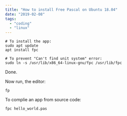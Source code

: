 ```yaml
---
title: "How to install Free Pascal on Ubuntu 18.04"
date: "2019-02-08"
tags: 
  - "coding"
  - "linux"
---
```


```
# To install the app:
sudo apt update
apt install fpc

# To prevent "Can't find unit system" error:
sudo ln -s /usr/lib/x86_64-linux-gnu/fpc /usr/lib/fpc
```

Done.

Now run, the editor:

```
fp
```

To complie an app from source code:

```
fpc hello_world.pas
```
